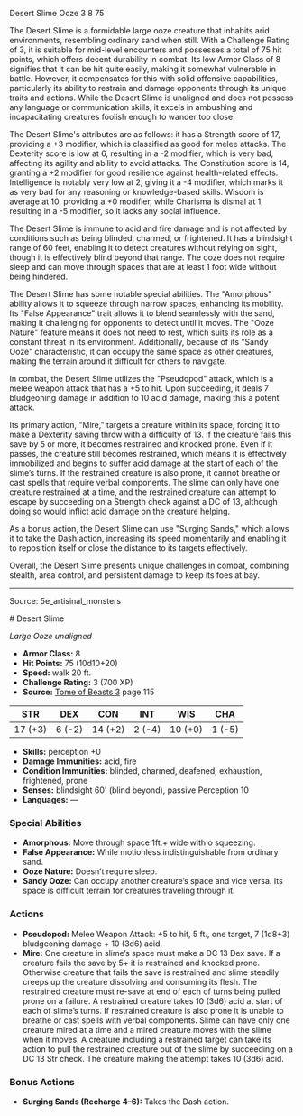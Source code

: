 <MonsterName/>Desert Slime</MonsterName>
<CreatureType/>Ooze</CreatureType>
<CR/>3</CR>
<AC/>8</AC>
<HP/>75</HP>
<summary>The Desert Slime is a formidable large ooze creature that inhabits arid environments, resembling ordinary sand when still. With a Challenge Rating of 3, it is suitable for mid-level encounters and possesses a total of 75 hit points, which offers decent durability in combat. Its low Armor Class of 8 signifies that it can be hit quite easily, making it somewhat vulnerable in battle. However, it compensates for this with solid offensive capabilities, particularly its ability to restrain and damage opponents through its unique traits and actions. While the Desert Slime is unaligned and does not possess any language or communication skills, it excels in ambushing and incapacitating creatures foolish enough to wander too close.</summary>

<detail>

The Desert Slime's attributes are as follows: it has a Strength score of 17, providing a +3 modifier, which is classified as good for melee attacks. The Dexterity score is low at 6, resulting in a -2 modifier, which is very bad, affecting its agility and ability to avoid attacks. The Constitution score is 14, granting a +2 modifier for good resilience against health-related effects. Intelligence is notably very low at 2, giving it a -4 modifier, which marks it as very bad for any reasoning or knowledge-based skills. Wisdom is average at 10, providing a +0 modifier, while Charisma is dismal at 1, resulting in a -5 modifier, so it lacks any social influence.

The Desert Slime is immune to acid and fire damage and is not affected by conditions such as being blinded, charmed, or frightened. It has a blindsight range of 60 feet, enabling it to detect creatures without relying on sight, though it is effectively blind beyond that range. The ooze does not require sleep and can move through spaces that are at least 1 foot wide without being hindered.

The Desert Slime has some notable special abilities. The "Amorphous" ability allows it to squeeze through narrow spaces, enhancing its mobility. Its "False Appearance" trait allows it to blend seamlessly with the sand, making it challenging for opponents to detect until it moves. The "Ooze Nature" feature means it does not need to rest, which suits its role as a constant threat in its environment. Additionally, because of its "Sandy Ooze" characteristic, it can occupy the same space as other creatures, making the terrain around it difficult for others to navigate.

In combat, the Desert Slime utilizes the "Pseudopod" attack, which is a melee weapon attack that has a +5 to hit. Upon succeeding, it deals 7 bludgeoning damage in addition to 10 acid damage, making this a potent attack.

Its primary action, "Mire," targets a creature within its space, forcing it to make a Dexterity saving throw with a difficulty of 13. If the creature fails this save by 5 or more, it becomes restrained and knocked prone. Even if it passes, the creature still becomes restrained, which means it is effectively immobilized and begins to suffer acid damage at the start of each of the slime’s turns. If the restrained creature is also prone, it cannot breathe or cast spells that require verbal components. The slime can only have one creature restrained at a time, and the restrained creature can attempt to escape by succeeding on a Strength check against a DC of 13, although doing so would inflict acid damage on the creature helping.

As a bonus action, the Desert Slime can use "Surging Sands," which allows it to take the Dash action, increasing its speed momentarily and enabling it to reposition itself or close the distance to its targets effectively.

Overall, the Desert Slime presents unique challenges in combat, combining stealth, area control, and persistent damage to keep its foes at bay.</detail>



---

Source: 5e_artisinal_monsters

<statblock>
# Desert Slime

*Large* *Ooze* *unaligned*

- **Armor Class:** 8
- **Hit Points:** 75 (10d10+20)
- **Speed:** walk 20 ft.
- **Challenge Rating:** 3 (700 XP)
- **Source:** [Tome of Beasts 3](https://koboldpress.com/kpstore/product/tome-of-beasts-3-for-5th-edition/) page 115

| STR | DEX | CON | INT | WIS | CHA |
| --- | --- | --- | --- | --- | --- |
| 17 (+3) | 6 (-2) | 14 (+2) | 2 (-4) | 10 (+0) | 1 (-5) |

- **Skills:** perception +0
- **Damage Immunities:** acid, fire
- **Condition Immunities:** blinded, charmed, deafened, exhaustion, frightened, prone
- **Senses:** blindsight 60' (blind beyond), passive Perception 10
- **Languages:** —

### Special Abilities

- **Amorphous:** Move through space 1ft.+ wide with o squeezing.
- **False Appearance:** While motionless indistinguishable from ordinary sand.
- **Ooze Nature:** Doesn’t require sleep.
- **Sandy Ooze:** Can occupy another creature’s space and vice versa. Its space is difficult terrain for creatures traveling through it.

### Actions

- **Pseudopod:** Melee Weapon Attack: +5 to hit, 5 ft., one target, 7 (1d8+3) bludgeoning damage + 10 (3d6) acid.
- **Mire:** One creature in slime’s space must make a DC 13 Dex save. If a creature fails the save by 5+ it is restrained and knocked prone. Otherwise creature that fails the save is restrained and slime steadily creeps up the creature dissolving and consuming its flesh. The restrained creature must re-save at end of each of turns being pulled prone on a failure. A restrained creature takes 10 (3d6) acid at start of each of slime’s turns. If restrained creature is also prone it is unable to breathe or cast spells with verbal components. Slime can have only one creature mired at a time and a mired creature moves with the slime when it moves. A creature including a restrained target can take its action to pull the restrained creature out of the slime by succeeding on a DC 13 Str check. The creature making the attempt takes 10 (3d6) acid.

### Bonus Actions

- **Surging Sands (Recharge 4–6):** Takes the Dash action.


</statblock>



